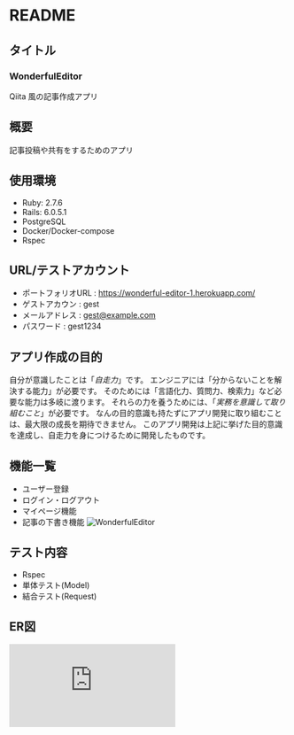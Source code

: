 # README
## タイトル
### WonderfulEditor
Qiita 風の記事作成アプリ

## 概要
記事投稿や共有をするためのアプリ

## 使用環境
 - Ruby: 2.7.6
 - Rails: 6.0.5.1
 - PostgreSQL
 - Docker/Docker-compose
 - Rspec

## URL/テストアカウント
 - ポートフォリオURL : https://wonderful-editor-1.herokuapp.com/
 - ゲストアカウン : gest
 - メールアドレス : gest@example.com
 - パスワード : gest1234

## アプリ作成の目的
自分が意識したことは「_自走力_」です。
エンジニアには「分からないことを解決する能力」が必要です。
そのためには「言語化力、質問力、検索力」など必要な能力は多岐に渡ります。
それらの力を養うためには、「_実務を意識して取り組むこと_」が必要です。
なんの目的意識も持たずにアプリ開発に取り組むことは、最大限の成長を期待できません。
このアプリ開発は上記に挙げた目的意識を達成し、自走力を身につけるために開発したものです。

## 機能一覧
 - ユーザー登録
 - ログイン・ログアウト
 - マイページ機能
 - 記事の下書き機能
 ![WonderfulEditor](https://user-images.githubusercontent.com/108565543/194697385-506da26f-80dd-4554-a522-d20a7a368eb3.gif)

## テスト内容
 - Rspec
  - 単体テスト(Model)
  - 結合テスト(Request)

## ER図
![erd.pdf](https://github.com/sauzerhokuto/wonderful_editor/files/9738744/erd.pdf)
